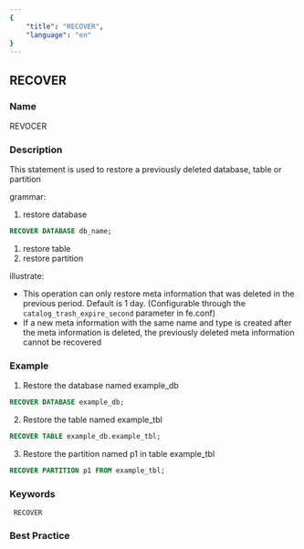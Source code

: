 ```yaml
---
{
    "title": "RECOVER",
    "language": "en"
}
---
```


<!--
Licensed to the Apache Software Foundation (ASF) under one
or more contributor license agreements.  See the NOTICE file
distributed with this work for additional information
regarding copyright ownership.  The ASF licenses this file
to you under the Apache License, Version 2.0 (the
"License"); you may not use this file except in compliance
with the License.  You may obtain a copy of the License at

  http://www.apache.org/licenses/LICENSE-2.0

Unless required by applicable law or agreed to in writing,
software distributed under the License is distributed on an
"AS IS" BASIS, WITHOUT WARRANTIES OR CONDITIONS OF ANY
KIND, either express or implied.  See the License for the
specific language governing permissions and limitations
under the License.
-->

## RECOVER

### Name

REVOCER

### Description

This statement is used to restore a previously deleted database, table or partition

grammar:

1) restore database

```sql
RECOVER DATABASE db_name;
````

   1) restore table
   2) restore partition

illustrate:

- This operation can only restore meta information that was deleted in the previous period. Default is 1 day. (Configurable through the `catalog_trash_expire_second` parameter in fe.conf)
- If a new meta information with the same name and type is created after the meta information is deleted, the previously deleted meta information cannot be recovered

### Example

1. Restore the database named example_db

```sql
RECOVER DATABASE example_db;
````

2. Restore the table named example_tbl

```sql
RECOVER TABLE example_db.example_tbl;
````

3. Restore the partition named p1 in table example_tbl

```sql
RECOVER PARTITION p1 FROM example_tbl;
````

### Keywords

     RECOVER

### Best Practice

